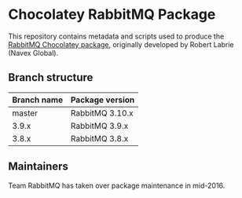 # Chocolatey RabbitMQ Package

This repository contains metadata and scripts used to produce the [RabbitMQ Chocolatey package](https://chocolatey.org/packages/rabbitmq),
originally developed by Robert Labrie (Navex Global).

## Branch structure

| Branch name   | Package version |
| ------------- | --------------- |
| master        | RabbitMQ 3.10.x |
| 3.9.x         | RabbitMQ 3.9.x  |
| 3.8.x         | RabbitMQ 3.8.x  |

## Maintainers

Team RabbitMQ has taken over package maintenance in mid-2016.
